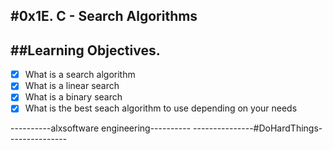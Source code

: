 #**0x1E. C - Search Algorithms**
---

##Learning Objectives.
---
- [x]  What is a search algorithm
- [x]  What is a linear search
- [x]  What is a binary search
- [x]  What is the best seach algorithm to use depending on your needs

----------alxsoftware engineering----------
---------------#DoHardThings---------------
